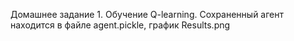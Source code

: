 Домашнее задание 1. Обучение Q-learning.
Сохраненный агент находится в файле agent.pickle, график Results.png